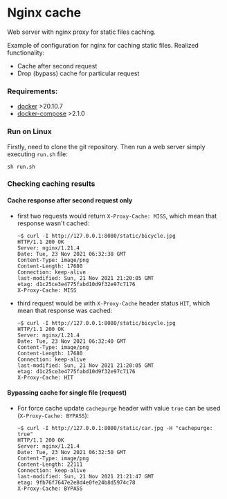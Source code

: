 # Nginx cache
Web server with nginx proxy for static files caching.

Example of configuration for nginx for caching static files. Realized functionality:
 - Cache after second request
 - Drop (bypass) cache for particular request 

### Requirements:
 - [docker](https://docs.docker.com/get-docker/) >20.10.7
 - [docker-compose](https://docs.docker.com/compose/install/) >2.1.0
 
### Run on Linux
Firstly, need to clone the git repository. Then run a web server simply executing `run.sh` file:
```shell
sh run.sh
```

### Checking caching results
#### Cache response after second request only 
 - first two requests would return `X-Proxy-Cache: MISS`, which mean that response wasn't cached:
                                          
    ```
    ~$ curl -I http://127.0.0.1:8080/static/bicycle.jpg
    HTTP/1.1 200 OK
    Server: nginx/1.21.4
    Date: Tue, 23 Nov 2021 06:32:38 GMT
    Content-Type: image/png
    Content-Length: 17680
    Connection: keep-alive
    last-modified: Sun, 21 Nov 2021 21:20:05 GMT
    etag: d1c25ce3e4775fabd10d9f32e97c7176
    X-Proxy-Cache: MISS
   ```

 - third request would be with `X-Proxy-Cache` header status `HIT`, which mean that response was cached:

    ```
    ~$ curl -I http://127.0.0.1:8080/static/bicycle.jpg
    HTTP/1.1 200 OK
    Server: nginx/1.21.4
    Date: Tue, 23 Nov 2021 06:32:40 GMT
    Content-Type: image/png
    Content-Length: 17680
    Connection: keep-alive
    last-modified: Sun, 21 Nov 2021 21:20:05 GMT
    etag: d1c25ce3e4775fabd10d9f32e97c7176
    X-Proxy-Cache: HIT
    ```                                     
 
#### Bypassing cache for single file (request)
 - For force cache update `cachepurge` header with value `true` can be used (`X-Proxy-Cache: BYPASS`): 

    ```
    ~$ curl -I http://127.0.0.1:8080/static/car.jpg -H "cachepurge: true"
    HTTP/1.1 200 OK
    Server: nginx/1.21.4
    Date: Tue, 23 Nov 2021 06:32:50 GMT
    Content-Type: image/png
    Content-Length: 22111
    Connection: keep-alive
    last-modified: Sun, 21 Nov 2021 21:21:47 GMT
    etag: 9fb76f7647e2e8d4e0fe24b8d5974c78
    X-Proxy-Cache: BYPASS
    ```     
